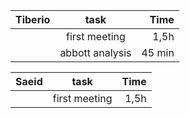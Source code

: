 | Tiberio       | task          | Time  |
| ------------- |:-------------:| -----:|
|      | first meeting | 1,5h  |
|     | abbott analysis |   45 min |





| Saeid       | task          | Time  |
| ------------- |:-------------:| -----:|
|      | first meeting| 1,5h  |
